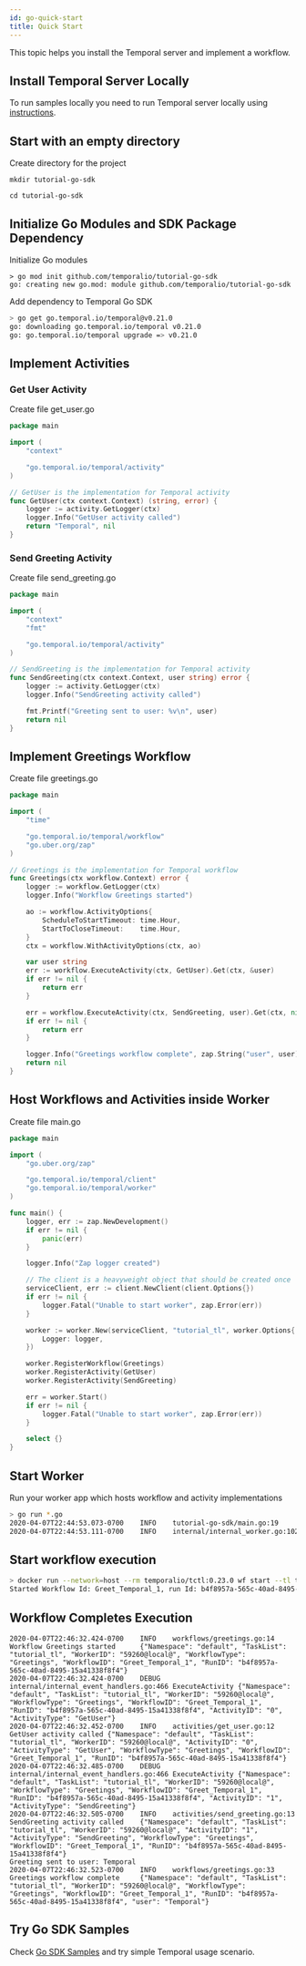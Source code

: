 ```yaml
---
id: go-quick-start
title: Quick Start
---
```


This topic helps you install the Temporal server and implement a workflow.

## Install Temporal Server Locally
To run samples locally you need to run Temporal server locally using [instructions](installing-server.md). 

## Start with an empty directory

Create directory for the project

```
mkdir tutorial-go-sdk
```

```
cd tutorial-go-sdk
```

## Initialize Go Modules and SDK Package Dependency

Initialize Go modules
```
> go mod init github.com/temporalio/tutorial-go-sdk
go: creating new go.mod: module github.com/temporalio/tutorial-go-sdk
```

Add dependency to Temporal Go SDK
```bash
> go get go.temporal.io/temporal@v0.21.0
go: downloading go.temporal.io/temporal v0.21.0
go: go.temporal.io/temporal upgrade => v0.21.0
```

## Implement Activities

### Get User Activity

Create file get_user.go

```go
package main

import (
	"context"

	"go.temporal.io/temporal/activity"
)

// GetUser is the implementation for Temporal activity
func GetUser(ctx context.Context) (string, error) {
	logger := activity.GetLogger(ctx)
	logger.Info("GetUser activity called")
	return "Temporal", nil
}
```

### Send Greeting Activity

Create file send_greeting.go

```go
package main

import (
	"context"
	"fmt"

	"go.temporal.io/temporal/activity"
)

// SendGreeting is the implementation for Temporal activity
func SendGreeting(ctx context.Context, user string) error {
	logger := activity.GetLogger(ctx)
	logger.Info("SendGreeting activity called")

	fmt.Printf("Greeting sent to user: %v\n", user)
	return nil
}
```

## Implement Greetings Workflow

Create file greetings.go

```go
package main

import (
	"time"

	"go.temporal.io/temporal/workflow"
	"go.uber.org/zap"
)

// Greetings is the implementation for Temporal workflow
func Greetings(ctx workflow.Context) error {
	logger := workflow.GetLogger(ctx)
	logger.Info("Workflow Greetings started")

	ao := workflow.ActivityOptions{
		ScheduleToStartTimeout: time.Hour,
		StartToCloseTimeout:    time.Hour,
	}
	ctx = workflow.WithActivityOptions(ctx, ao)

	var user string
	err := workflow.ExecuteActivity(ctx, GetUser).Get(ctx, &user)
	if err != nil {
		return err
	}

	err = workflow.ExecuteActivity(ctx, SendGreeting, user).Get(ctx, nil)
	if err != nil {
		return err
	}

	logger.Info("Greetings workflow complete", zap.String("user", user))
	return nil
}
```

## Host Workflows and Activities inside Worker

Create file main.go

```go
package main

import (
	"go.uber.org/zap"

	"go.temporal.io/temporal/client"
	"go.temporal.io/temporal/worker"
)

func main() {
	logger, err := zap.NewDevelopment()
	if err != nil {
		panic(err)
	}

	logger.Info("Zap logger created")

	// The client is a heavyweight object that should be created once
	serviceClient, err := client.NewClient(client.Options{})
	if err != nil {
		logger.Fatal("Unable to start worker", zap.Error(err))
	}

	worker := worker.New(serviceClient, "tutorial_tl", worker.Options{
		Logger: logger,
	})

	worker.RegisterWorkflow(Greetings)
	worker.RegisterActivity(GetUser)
	worker.RegisterActivity(SendGreeting)

	err = worker.Start()
	if err != nil {
		logger.Fatal("Unable to start worker", zap.Error(err))
	}

	select {}
}
```

## Start Worker

Run your worker app which hosts workflow and activity implementations

```bash
> go run *.go
2020-04-07T22:44:53.073-0700    INFO    tutorial-go-sdk/main.go:19      Zap logger created
2020-04-07T22:44:53.111-0700    INFO    internal/internal_worker.go:1021        Started Worker  {"Namespace": "default", "TaskList": "tutorial_tl", "WorkerID": "59260@local@"}
```

## Start workflow execution

```bash
> docker run --network=host --rm temporalio/tctl:0.23.0 wf start --tl tutorial_tl -w Greet_Temporal_1 --wt Greetings --et 3600 --dt 10
Started Workflow Id: Greet_Temporal_1, run Id: b4f8957a-565c-40ad-8495-15a41338f8f4
```

## Workflow Completes Execution

```
2020-04-07T22:46:32.424-0700    INFO    workflows/greetings.go:14       Workflow Greetings started      {"Namespace": "default", "TaskList": "tutorial_tl", "WorkerID": "59260@local@", "WorkflowType": "Greetings", "WorkflowID": "Greet_Temporal_1", "RunID": "b4f8957a-565c-40ad-8495-15a41338f8f4"}
2020-04-07T22:46:32.424-0700    DEBUG   internal/internal_event_handlers.go:466 ExecuteActivity {"Namespace": "default", "TaskList": "tutorial_tl", "WorkerID": "59260@local@", "WorkflowType": "Greetings", "WorkflowID": "Greet_Temporal_1", "RunID": "b4f8957a-565c-40ad-8495-15a41338f8f4", "ActivityID": "0", "ActivityType": "GetUser"}
2020-04-07T22:46:32.452-0700    INFO    activities/get_user.go:12       GetUser activity called {"Namespace": "default", "TaskList": "tutorial_tl", "WorkerID": "59260@local@", "ActivityID": "0", "ActivityType": "GetUser", "WorkflowType": "Greetings", "WorkflowID": "Greet_Temporal_1", "RunID": "b4f8957a-565c-40ad-8495-15a41338f8f4"}
2020-04-07T22:46:32.485-0700    DEBUG   internal/internal_event_handlers.go:466 ExecuteActivity {"Namespace": "default", "TaskList": "tutorial_tl", "WorkerID": "59260@local@", "WorkflowType": "Greetings", "WorkflowID": "Greet_Temporal_1", "RunID": "b4f8957a-565c-40ad-8495-15a41338f8f4", "ActivityID": "1", "ActivityType": "SendGreeting"}
2020-04-07T22:46:32.505-0700    INFO    activities/send_greeting.go:13  SendGreeting activity called    {"Namespace": "default", "TaskList": "tutorial_tl", "WorkerID": "59260@local@", "ActivityID": "1", "ActivityType": "SendGreeting", "WorkflowType": "Greetings", "WorkflowID": "Greet_Temporal_1", "RunID": "b4f8957a-565c-40ad-8495-15a41338f8f4"}
Greeting sent to user: Temporal
2020-04-07T22:46:32.523-0700    INFO    workflows/greetings.go:33       Greetings workflow complete     {"Namespace": "default", "TaskList": "tutorial_tl", "WorkerID": "59260@local@", "WorkflowType": "Greetings", "WorkflowID": "Greet_Temporal_1", "RunID": "b4f8957a-565c-40ad-8495-15a41338f8f4", "user": "Temporal"}
```

## Try Go SDK Samples

Check [Go SDK Samples](https://github.com/temporalio/temporal-go-samples)
and try simple Temporal usage scenario. 
